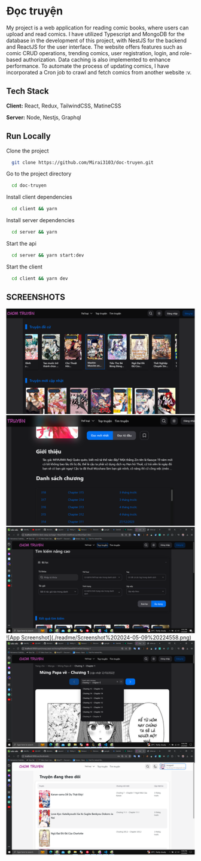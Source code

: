 # Đọc truyện

My project is a web application for reading comic books, where users can upload and read comics. I have utilized Typescript and MongoDB for the database in the development of this project, with NestJS for the backend and ReactJS for the user interface. The website offers features such as comic CRUD operations, trending comics, user registration, login, and role-based authorization. Data caching is also implemented to enhance performance. To automate the process of updating comics, I have incorporated a Cron job to crawl and fetch comics from another website :v.

## Tech Stack

**Client:** React, Redux, TailwindCSS, MatineCSS

**Server:** Node, Nestjs, Graphql

## Run Locally

Clone the project

```bash
  git clone https://github.com/Mirai3103/doc-truyen.git
```

Go to the project directory

```bash
  cd doc-truyen
```

Install client dependencies

```bash
  cd client && yarn
```

Install server dependencies

```bash
  cd server && yarn
```

Start the api

```bash
  cd server && yarn start:dev
```

Start the client

```bash
  cd client && yarn dev
```

## SCREENSHOTS

![App Screenshot](./readme/Screenshot%202024-05-09%20224403.png)
![App Screenshot](./readme/Screenshot%202024-05-09%20224514.png)
![App Screenshot](./readme/Screenshot%202024-05-09%20224549.png)
![App Screenshot](./readme/Screenshot%202024-05-09%20224558.png\)
![App Screenshot](./readme/Screenshot%202024-05-09%20224644.png)
![App Screenshot](./readme/Screenshot%202024-05-09%20224814.png)
